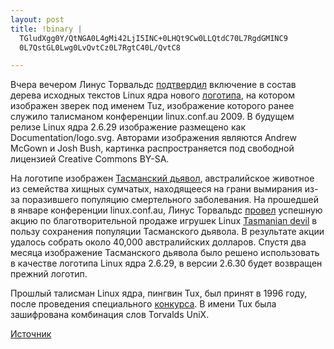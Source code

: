 ```yaml
--- 
layout: post
title: !binary |
  TGludXgg0Y/QtNGA0L4gMi42LjI5INC+0LHQt9Cw0LLQtdC70L7RgdGMINC9
  0L7QstGL0Lwg0LvQvtCz0L7RgtC40L/QvtC8

---
```

Вчера вечером Линус Торвальдс <a href="http://git.kernel.org/?p=linux/kernel/git/torvalds/linux-2.6.git;a=commit;h=8032b526d1a3bd91ad633dd3a3b5fdbc47ad54f1">подтвердил</a> включение в состав  дерева исходных текстов Linux ядра нового <a href="http://www.juev.ru/wordpresswp-content/uploads/2009/03/Linux_Tuz.jpg">логотипа</a>, на котором изображен зверек под именем Tuz, изображение которого ранее служило талисманом конференции linux.conf.au 2009. В будущем релизе Linux ядра 2.6.29 изображение размещено как Documentation/logo.svg. Авторами изображения являются Andrew McGown и Josh Bush, картинка распространяется под свободной лицензией Creative Commons BY-SA.

<!--more--><img src="http://www.juev.ru/wordpresswp-content/uploads/2009/03/Linux_Tuz1.jpg" alt="" align="right" />На логотипе изображен <a href="http://ru.wikipedia.org/wiki/%D0%A2%D0%B0%D1%81%D0%BC%D0%B0%D0%BD%D1%81%D0%BA%D0%B8%D0%B9_%D0%B4%D1%8C%D1%8F%D0%B2%D0%BE%D0%BB">Тасманский дьявол</a>, австралийское животное из семейства хищных сумчатых, находящееся на грани вымирания из-за поразившего популяцию смертельного заболевания. На прошедшей в январе конференции linux.conf.au, Линус Торвальдс <a href="http://tassiedevil.com.au/supporters.html">провел</a> успешную акцию по благотворительной продаже игрушек Linux <a href="http://tassiedevil.com.au/">Tasmanian devil</a> в пользу сохранения популяции Тасманского дьявола. В результате акции удалось собрать около 40,000 австралийских долларов. Спустя два месяца изображение Тасманского дьявола было решено использовать в качестве логотипа Linux ядра 2.6.29, в версии 2.6.30 будет возвращен прежний логотип.

Прошлый талисман Linux ядра, пингвин Tux, был принят в 1996 году, после проведения специального <a href="http://www.cs.earlham.edu/%7Ejeremiah/linux-pix/linux-logo.html">конкурса</a>. В имени Tux была зашифрована комбинация слов Torvalds UniX.

<a href="http://www.opennet.ru/opennews/art.shtml?num=20788" target="_blank">Источник</a>
